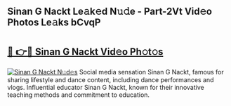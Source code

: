 ## Sinan G Nackt Le𝚊k𝚎d N𝚞𝚍e - Part-2Vt Vid𝚎o Photos Le𝚊ks bCvqP

# <h2><a href="http://fb4yya.evod.top/?m=Sinan+G+Nackt">🔗 👉🔴 Sinan G Nackt Vid𝚎o Ph𝚘t𝚘s</a></h2>

[![Sinan G Nackt N𝚞d𝚎s](https://i.imgur.com/8V9OHl7.gif)](http://fb4yya.evod.top/?m=Sinan+G+Nackt)
Social media sensation Sinan G Nackt, famous for sharing lifestyle and dance content, including dance performances and vlogs. Influential educator Sinan G Nackt, known for their innovative teaching methods and commitment to education. 
